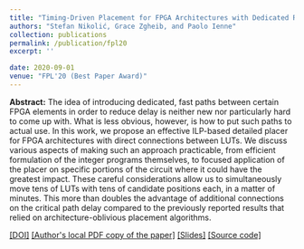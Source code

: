 ```yaml
---
title: "Timing-Driven Placement for FPGA Architectures with Dedicated Routing Paths"
authors: "Stefan Nikolić, Grace Zgheib, and Paolo Ienne"
collection: publications
permalink: /publication/fpl20
excerpt: ''

date: 2020-09-01
venue: "FPL'20 (Best Paper Award)"
---
```


**Abstract:** The idea of introducing dedicated, fast paths between certain FPGA elements in order to reduce delay is neither new nor particularly hard to come up with. What is less obvious, however, is how to put such paths to actual use. In this work, we propose an effective ILP-based detailed placer for FPGA architectures with direct connections between LUTs. We discuss various aspects of making such an approach practicable, from efficient formulation of the integer programs themselves, to focused application of the placer on specific portions of the circuit where it could have the greatest impact. These careful considerations allow us to simultaneously move tens of LUTs with tens of candidate positions each, in a matter of minutes. This more than doubles the advantage of additional connections on the critical path delay compared to the previously reported results that relied on architecture-oblivious placement algorithms.

[[DOI]](https://doi.org/10.1109/FPL50879.2020.00035)
[[Author's local PDF copy of the paper]](http://stefannikolicns.github.io/files/Nikolic_et_al___Timing_Driven_Placement_for_FPGA_Architectures_with_Dedicated_Routing_Paths___2020.pdf)
[[Slides]](http://stefannikolicns.github.io/files/fpl20_slides.pdf)
[[Source code]](https://github.com/EPFL-LAP/fpl20-placement)
